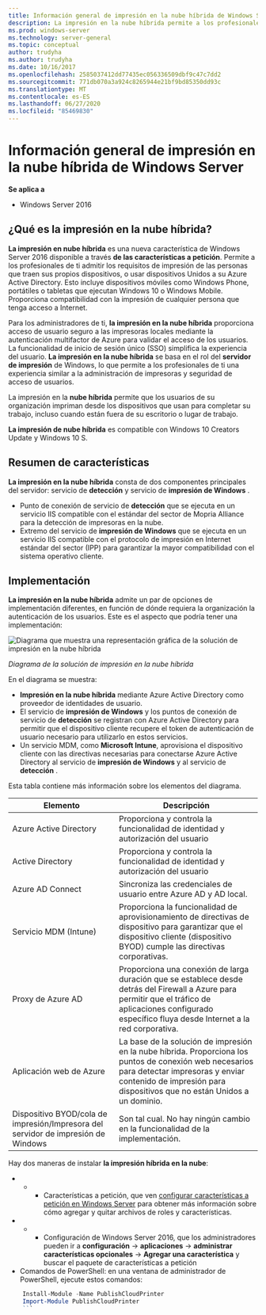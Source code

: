 ```yaml
---
title: Información general de impresión en la nube híbrida de Windows Server
description: La impresión en la nube híbrida permite a los profesionales de ti admitir los requisitos de impresión de BYOD o dispositivos Unidos a un dominio.
ms.prod: windows-server
ms.technology: server-general
ms.topic: conceptual
author: trudyha
ms.author: trudyha
ms.date: 10/16/2017
ms.openlocfilehash: 2585037412dd77435ec056336509dbf9c47c7dd2
ms.sourcegitcommit: 771db070a3a924c8265944e21bf9bd85350dd93c
ms.translationtype: MT
ms.contentlocale: es-ES
ms.lasthandoff: 06/27/2020
ms.locfileid: "85469830"
---
```

# <a name="windows-server-hybrid-cloud-print-overview"></a>Información general de impresión en la nube híbrida de Windows Server

**Se aplica a**
-   Windows Server 2016

## <a name="what-is-hybrid-cloud-print"></a>¿Qué es la impresión en la nube híbrida?
**La impresión en nube híbrida** es una nueva característica de Windows Server 2016 disponible a través **de las características a petición**. Permite a los profesionales de ti admitir los requisitos de impresión de las personas que traen sus propios dispositivos, o usar dispositivos Unidos a su Azure Active Directory. Esto incluye dispositivos móviles como Windows Phone, portátiles o tabletas que ejecutan Windows 10 o Windows Mobile. Proporciona compatibilidad con la impresión de cualquier persona que tenga acceso a Internet.

Para los administradores de ti, **la impresión en la nube híbrida** proporciona acceso de usuario seguro a las impresoras locales mediante la autenticación multifactor de Azure para validar el acceso de los usuarios. La funcionalidad de inicio de sesión único (SSO) simplifica la experiencia del usuario. **La impresión en la nube híbrida** se basa en el rol del **servidor de impresión** de Windows, lo que permite a los profesionales de ti una experiencia similar a la administración de impresoras y seguridad de acceso de usuarios.

La impresión en la **nube híbrida** permite que los usuarios de su organización impriman desde los dispositivos que usan para completar su trabajo, incluso cuando están fuera de su escritorio o lugar de trabajo.

**La impresión de nube híbrida** es compatible con Windows 10 Creators Update y Windows 10 S.

## <a name="feature-summary"></a>Resumen de características
**La impresión en la nube híbrida** consta de dos componentes principales del servidor: servicio de **detección** y servicio de **impresión de Windows** .
- Punto de conexión de servicio de **detección** que se ejecuta en un servicio IIS compatible con el estándar del sector de Mopria Alliance para la detección de impresoras en la nube.
- Extremo del servicio de **impresión de Windows** que se ejecuta en un servicio IIS compatible con el protocolo de impresión en Internet estándar del sector (IPP) para garantizar la mayor compatibilidad con el sistema operativo cliente.

## <a name="deployment"></a>Implementación
**La impresión en la nube híbrida** admite un par de opciones de implementación diferentes, en función de dónde requiera la organización la autenticación de los usuarios. Este es el aspecto que podría tener una implementación:

![Diagrama que muestra una representación gráfica de la solución de impresión en la nube híbrida](../media/hybrid-cloud-print/wshcp-deployment-options.png)

*Diagrama de la solución de impresión en la nube híbrida*

En el diagrama se muestra:
- **Impresión en la nube híbrida** mediante Azure Active Directory como proveedor de identidades de usuario.
- El servicio de **impresión de Windows** y los puntos de conexión de servicio de **detección** se registran con Azure Active Directory para permitir que el dispositivo cliente recupere el token de autenticación de usuario necesario para utilizarlo en estos servicios.
- Un servicio MDM, como **Microsoft Intune**, aprovisiona el dispositivo cliente con las directivas necesarias para conectarse Azure Active Directory al servicio de **impresión de Windows** y al servicio de **detección** .

Esta tabla contiene más información sobre los elementos del diagrama.

| Elemento | Descripción |
| ------- | ----------- |
| Azure Active Directory  | Proporciona y controla la funcionalidad de identidad y autorización del usuario |
| Active Directory        | Proporciona y controla la funcionalidad de identidad y autorización del usuario |
| Azure AD Connect  | Sincroniza las credenciales de usuario entre Azure AD y AD local. |
| Servicio MDM (Intune) | Proporciona la funcionalidad de aprovisionamiento de directivas de dispositivo para garantizar que el dispositivo cliente (dispositivo BYOD) cumple las directivas corporativas. |
| Proxy de Azure AD | Proporciona una conexión de larga duración que se establece desde detrás del Firewall a Azure para permitir que el tráfico de aplicaciones configurado específico fluya desde Internet a la red corporativa. |
| Aplicación web de Azure | La base de la solución de impresión en la nube híbrida. Proporciona los puntos de conexión web necesarios para detectar impresoras y enviar contenido de impresión para dispositivos que no están Unidos a un dominio. |
| Dispositivo BYOD/cola de impresión/Impresora del servidor de impresión de Windows | Son tal cual. No hay ningún cambio en la funcionalidad de la implementación. |

Hay dos maneras de instalar **la impresión híbrida en la nube**:
- * * Características a petición, que ven [configurar características a petición en Windows Server](https://docs.microsoft.com/windows-server/administration/server-manager/configure-features-on-demand-in-windows-server) para obtener más información sobre cómo agregar y quitar archivos de roles y características.
- * * Configuración de Windows Server 2016, que los administradores pueden ir a **configuración**  ->  **aplicaciones**  ->  **administrar características opcionales**  ->  **Agregar una característica** y buscar el paquete de características a petición
- Comandos de PowerShell: en una ventana de administrador de PowerShell, ejecute estos comandos:

```PowerShell
    Install-Module -Name PublishCloudPrinter
    Import-Module PublishCloudPrinter
    ```
